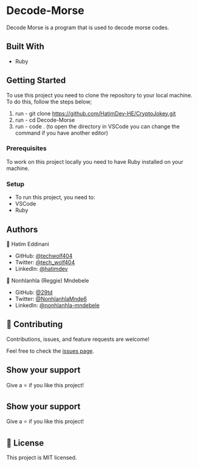 # Decode-Morse

Decode Morse is a program that is used to decode morse codes.

## Built With

- Ruby

## Getting Started

To use this project you need to clone the repository to your local machine. To do this, follow the steps below;
1. run - git clone https://github.com/HatimDev-HE/CryptoJokey.git
2. run - cd Decode-Morse
3. run - code . (to open the directory in VSCode you can change the command if you have another editor)

### Prerequisites

To work on this project locally you need to have Ruby installed on your machine.

### Setup
- To run this project, you need to:
- VSCode
- Ruby

## Authors

👤 Hatim Eddinani

- GitHub: [@techwolf404](https://github.com/techwolf404)
- Twitter: [@tech_wolf404](https://twitter.com/tech_wolf404)
- LinkedIn: [@hatimdev](https://www.linkedin.com/in/hatimdev/)

👤 Nonhlanhla (Reggie) Mndebele

- GitHub: [@29td](https://github.com/29td)
- Twitter: [@NonhlanhlaMnde6](https://twitter.com/NonhlanhlaMnde6)
- LinkedIn: [@nonhlanhla-mndebele](https://www.linkedin.com/in/nonhlanhla-mndebele/)

## 🤝 Contributing

Contributions, issues, and feature requests are welcome!

Feel free to check the [issues page](../../issues/).

## Show your support

Give a ⭐ if you like this project!

## Show your support

Give a ⭐️ if you like this project!

## 📝 License

This project is MIT licensed.
